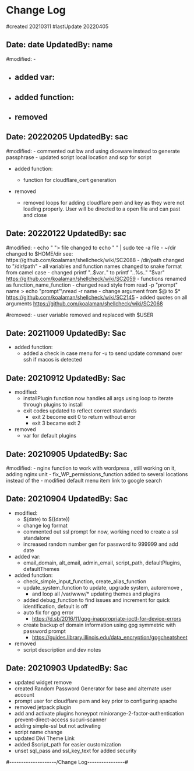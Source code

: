 # Change Log
#created 20210311
#lastUpdate 20220405

## Date: date UpdatedBy: name ###########
#modified:
    - 
- added var:
    - 
- added function:
    - 
- removed
    - 

## Date: 20220205 UpdatedBy: sac ###########
#modified:
    - commented out bw and using diceware instead to generate passphrase 
    - updated script local location and scp for script 

- added function:
    - function for cloudflare_cert generation
    
- removed
    - removed loops for adding cloudflare pem and key as they were not loading properly. User will be directed to a open file and can past and close

## Date: 20220122 UpdatedBy: sac ###########
#modified:
    - echo " "> file changed to echo " " | sudo tee -a file
    - ~/dir changed to $HOME/dir see: https://github.com/koalaman/shellcheck/wiki/SC2088
    - /dir/path changed to "/dir/path"
    - all variables and function names changed to snake format from camel case
    - changed printf "..$var.." to printf "..%s.." "$var" https://github.com/koalaman/shellcheck/wiki/SC2059
    - functions renamed as function_name_function
    - changed read style from read -p "prompt" name > echo "prompt"\nread -r name
    - change argument from $@ to $* https://github.com/koalaman/shellcheck/wiki/SC2145
    - added quotes on all arguments https://github.com/koalaman/shellcheck/wiki/SC2068

#removed: 
    - user variable removed and replaced with $USER

## Date: 20211009 UpdatedBy: Sac ###########
- added function:
    - added a check in case menu for -u to send update command over ssh if macos is detected

## Date: 20210912 UpdatedBy: Sac ###########  
- modified:
    - installPlugin function now handles all args using loop to iterate through plugins to install
    - exit codes updated to reflect correct standards
        - exit 2 become exit 0 to return without error
        - exit 3 became exit 2
- removed
    -  var for default plugins

## Date: 20210905 UpdatedBy: Sac ###########
#modified:
    -  nginx function to work with wordpress , still working on it, adding nginx unit
    - fix_WP_permissions_function added to several locations instead of the 
    - modified default menu item link to google search

## Date: 20210904 UpdatedBy: Sac ###########
- modified:
    - $(date) to $((date))
    - change log format
    - commented out ssl prompt for now, working need to create a ssl standalone
    - increased random number gen for password to 999999 and add date
- added var:
    - email_domain, alt_email, admin_email, script_path, defaultPlugins, defaultThemes
- added function:
    - check_simple_input_function, create_alias_function
    - update_system_function to update, upgrade system, autoremove , 
        - and loop all /var/www/* updating themes and plugins
    - added debug_function to find issues and increment for quick identification, default is off
    - auto fix for gpg error 
        - https://d.sb/2016/11/gpg-inappropriate-ioctl-for-device-errors
    - create backup of domain information using gpg symmetric with password prompt
        - https://guides.library.illinois.edu/data_encryption/gpgcheatsheet
- removed
    - script description and dev notes


## Date: 20210903 UpdatedBy: Sac ###########
- updated widget remove
- created Random Password Generator for base and alternate user account
- prompt user for cloudflare pem and key prior to configuring apache
- removed jetpack plugin
- add and activate plugins honeypot miniorange-2-factor-authentication prevent-direct-access sucuri-scanner
- adding simple-ssl but not activating
- script name change
- updated Divi Theme Link 
- added $script_path for easier customization
- unset sql_pass and ssl_key_text for added security

#--------------------/Change Log----------------#